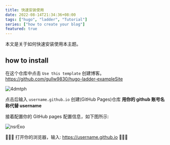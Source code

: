 ```yaml
---
title: 快速安装使用
date: 2022-08-14T21:34:36+08:00
tags: ["hugo", "ladder", "Tutorial"]
series: ["how to create your blog"]
featured: true
---
```

本文是关于如何快速安装使用本主题。
<!--more-->
## how to install

在这个仓库中点击 `Use this template` 创建博客。 https://github.com/gullw9830/hugo-ladder-exampleSite

![4dmtph](https://cdn.jsdelivr.net/gh/gullw9830/PicURL@master/uPic/4dmtph.png)

点击后输入 `username.github.io` 创建(GitHub Pages)仓库 **用你的 github 账号名称代替 username**

接着配置你的 GitHub pages 配置信息，如下图所示:

![nsrExo](https://cdn.jsdelivr.net/gh/gullw9830/PicURL@master/uPic/nsrExo.png)

🎉🎉🎉 打开你的浏览器，输入: https://username.github.io 🎉🎉🎉